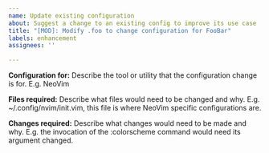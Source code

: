 ```yaml
---
name: Update existing configuration
about: Suggest a change to an existing config to improve its use case
title: "[MOD]: Modify .foo to change configuration for FooBar"
labels: enhancement
assignees: ''

---
```


**Configuration for:**
Describe the tool or utility that the configuration change is for. E.g. NeoVim

**Files required:**
Describe what files would need to be changed and why. E.g. ~/.config/nvim/init.vim, this file is where NeoVim specific configurations are.

**Changes required:**
Describe what changes would need to be made and why. E.g. the invocation of the :colorscheme command would need its argument changed.
